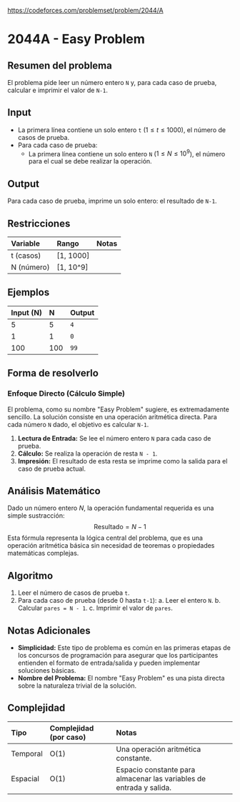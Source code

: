 https://codeforces.com/problemset/problem/2044/A

# 2044A - Easy Problem

## Resumen del problema
El problema pide leer un número entero `N` y, para cada caso de prueba, calcular e imprimir el valor de `N-1`.

## Input
-   La primera línea contiene un solo entero `t` ($1 \le t \le 1000$), el número de casos de prueba.
-   Para cada caso de prueba:
    -   La primera línea contiene un solo entero `N` ($1 \le N \le 10^9$), el número para el cual se debe realizar la operación.

## Output
Para cada caso de prueba, imprime un solo entero: el resultado de `N-1`.

## Restricciones

| Variable     | Rango      | Notas                               |
| :----------- | :--------- | :---------------------------------- |
| t (casos)    | [1, 1000]  |                                     |
| N (número)   | [1, 10^9]  |                                     |

## Ejemplos

| Input (N) | N   | Output |
| :-------- | :-- | :----- |
| 5         | 5   | `4`    |
| 1         | 1   | `0`    |
| 100       | 100 | `99`   |

## Forma de resolverlo

### Enfoque Directo (Cálculo Simple)
El problema, como su nombre "Easy Problem" sugiere, es extremadamente sencillo. La solución consiste en una operación aritmética directa. Para cada número `N` dado, el objetivo es calcular `N-1`.

1.  **Lectura de Entrada:** Se lee el número entero `N` para cada caso de prueba.
2.  **Cálculo:** Se realiza la operación de resta `N - 1`.
3.  **Impresión:** El resultado de esta resta se imprime como la salida para el caso de prueba actual.

## Análisis Matemático
Dado un número entero $N$, la operación fundamental requerida es una simple sustracción:
$$ \text{Resultado} = N - 1 $$
Esta fórmula representa la lógica central del problema, que es una operación aritmética básica sin necesidad de teoremas o propiedades matemáticas complejas.

## Algoritmo
1.  Leer el número de casos de prueba `t`.
2.  Para cada caso de prueba (desde 0 hasta `t-1`):
    a.  Leer el entero `N`.
    b.  Calcular `pares = N - 1`.
    c.  Imprimir el valor de `pares`.

## Notas Adicionales
*   **Simplicidad:** Este tipo de problema es común en las primeras etapas de los concursos de programación para asegurar que los participantes entienden el formato de entrada/salida y pueden implementar soluciones básicas.
*   **Nombre del Problema:** El nombre "Easy Problem" es una pista directa sobre la naturaleza trivial de la solución.

## Complejidad

| Tipo     | Complejidad (por caso) | Notas                               |
| :------- | :--------------------- | :---------------------------------- |
| Temporal | O(1)                   | Una operación aritmética constante. |
| Espacial | O(1)                   | Espacio constante para almacenar las variables de entrada y salida. |